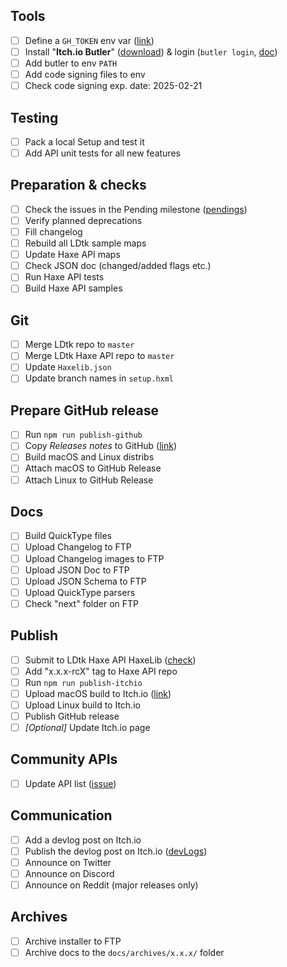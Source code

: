## Tools
- [ ] Define a `GH_TOKEN` env var  ([link](https://github.com/settings/tokens))
- [ ] Install "**Itch.io Butler**" ([download](https://itchio.itch.io/butler)) & login (`butler login`, [doc](https://itch.io/docs/butler/))
- [ ] Add butler to env `PATH`
- [ ] Add code signing files to env
- [ ] Check code signing exp. date: 2025-02-21

## Testing

- [ ] Pack a local Setup and test it
- [ ] Add API unit tests for all new features

## Preparation & checks
- [ ] Check the issues in the Pending milestone ([pendings](https://github.com/deepnight/ldtk/milestone/28))
- [ ] Verify planned deprecations
- [ ] Fill changelog
- [ ] Rebuild all LDtk sample maps
- [ ] Update Haxe API maps
- [ ] Check JSON doc (changed/added flags etc.)
- [ ] Run Haxe API tests
- [ ] Build Haxe API samples

## Git
- [ ] Merge LDtk repo to `master`
- [ ] Merge LDtk Haxe API repo to `master`
- [ ] Update `Haxelib.json`
- [ ] Update branch names in `setup.hxml`

## Prepare GitHub release
- [ ] Run `npm run publish-github`
- [ ] Copy *Releases notes* to GitHub ([link](https://github.com/deepnight/ldtk/releases))
- [ ] Build macOS and Linux distribs
- [ ] Attach macOS to GitHub Release
- [ ] Attach Linux to GitHub Release

## Docs
- [ ] Build QuickType files
- [ ] Upload Changelog to FTP
- [ ] Upload Changelog images to FTP
- [ ] Upload JSON Doc to FTP
- [ ] Upload JSON Schema to FTP
- [ ] Upload QuickType parsers
- [ ] Check "next" folder on FTP

## Publish
- [ ] Submit to LDtk Haxe API HaxeLib ([check](https://lib.haxe.org/p/ldtk-haxe-api/))
- [ ] Add "x.x.x-rcX" tag to Haxe API repo
- [ ] Run `npm run publish-itchio`
- [ ] Upload macOS build to Itch.io ([link](https://itch.io/dashboard))
- [ ] Upload Linux build to Itch.io
- [ ] Publish GitHub release
- [ ] *[Optional]* Update Itch.io page

## Community APIs
- [ ] Update API list ([issue](https://github.com/deepnight/ldtk/issues/273))

## Communication
- [ ] Add a devlog post on Itch.io
- [ ] Publish the devlog post on Itch.io ([devLogs](https://itch.io/dashboard/game/740403/devlog))
- [ ] Announce on Twitter
- [ ] Announce on Discord
- [ ] Announce on Reddit (major releases only)

## Archives
- [ ] Archive installer to FTP
- [ ] Archive docs to the `docs/archives/x.x.x/` folder
